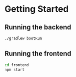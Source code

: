 # Getting Started

## Running the backend

```sh
./gradlew bootRun
```

## Running the frontend
```sh
cd frontend
npm start
```
